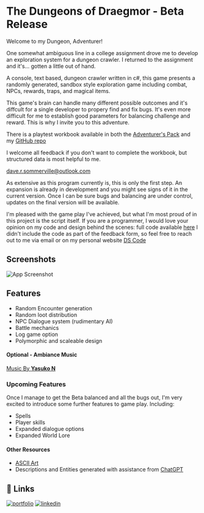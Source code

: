 
# The Dungeons of Draegmor - Beta Release
Welcome to my Dungeon, Adventurer! 

One somewhat ambiguous line in a college assignment drove me to develop an exploration system for a dungeon crawler. I returned to the assignment and it's... gotten a little out of hand. 


A console, text based, dungeon crawler written in c#, this game presents a randomly generated, sandbox style exploration game including combat, NPCs, rewards, traps, and magical items. 

This game's brain can handle many different possible outcomes and it's diffcult for a single developer to propery find and fix bugs. It's even more difficult for me to establish good parameters for balancing challenge and reward. This is why I invite you to this adventure. 

There is a playtest workbook available in both the [Adventurer's Pack](https://dave-sommerville.github.io/ds-code-releases/Releases/dungeon-adventurers-pack.zip) and my [GitHub repo](https://github.com/dave-sommerville/Dungeon_Crawler)

I welcome all feedback if you don't want to complete the workbook, but structured data is most helpful to me. 

[dave.r.sommerville@outlook.com](mailto:dave.r.sommerville@gmail.com)

As extensive as this program currently is, this is only the first step. An expansion is already in development and you might see signs of it in the current version. Once I can be sure bugs and balancing are under control, updates on the final version will be available. 


I'm pleased with the game play I've achieved, but what I'm most proud of in this project is the script itself. If you are a programmer, I would love your opinion on my code and design behind the scenes: full code available [here](https://github.com/dave-sommerville/Dungeon_Crawler) I didn't include the code as part of the feedback form, so feel free to reach out to me via email or on my personal website [DS Code](https://ds-code.ca)


## Screenshots

![App Screenshot](https://dave-sommerville.github.io/ds-code-releases/img/dungeon-preview.png)


## Features
- Random Encounter generation
- Random loot distribution
- NPC Dialogue system (rudimentary AI)
- Battle mechanics
- Log game option
- Polymorphic and scaleable design

#### Optional - Ambiance Music
[Music By **Yasuko N**]("https://pixabay.com/users/_yasuko_-33309096/?utm_source=link-attribution&utm_medium=referral&utm_campaign=music&utm_content=204107")

### Upcoming Features

Once I manage to get the Beta balanced and all the bugs out, I'm very excited to introduce some further features to game play. Including: 
- Spells
- Player skills
- Expanded dialogue options
- Expanded World Lore

#### Other Resources
- [ASCII Art]()
- Descriptions and Entities generated with assistance from [ChatGPT](https://chat.openai.com/chat)

## 🔗 Links
[![portfolio](https://img.shields.io/badge/my_portfolio-000?style=for-the-badge&logo=ko-fi&logoColor=white)](https://ds-code.ca/)
[![linkedin](https://img.shields.io/badge/linkedin-0A66C2?style=for-the-badge&logo=linkedin&logoColor=white)](https://www.linkedin.com/)

